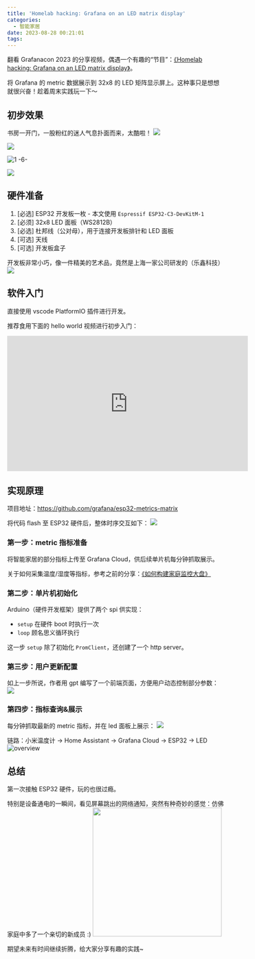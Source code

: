 ```yaml
---
title: 'Homelab hacking: Grafana on an LED matrix display'
categories:
  - 智能家居
date: 2023-08-28 00:21:01
tags:
---
```



翻看 Grafanacon 2023 的分享视频，偶遇一个有趣的“节目”：[《Homelab hacking: Grafana on an LED matrix display》](https://grafana.com/about/events/grafanacon/2023/session/time-series-visualization-on-led-display/?src=ggl-s&mdm=cpc&cnt=99878325494&camp=b-grafana-exac-amer&trm=grafana&plcmt=learn-nav)。

将 Grafana 的 metric 数据展示到 32x8 的 LED 矩阵显示屏上。这种事只是想想就很兴奋！趁着周末实践玩一下～

<!--more-->

## 初步效果
书房一开门，一股粉红的迷人气息扑面而来，太酷啦！
![](../images/blog/2021-09-04-jvm-note/1%20-4-.png)

![](../images/blog/2021-09-04-jvm-note/1%20-5-.png)

![1 -6-](../images/blog/2021-09-04-jvm-note/1%20-6-.png)

![](../images/blog/2021-09-04-jvm-note/16931395653162.jpg)

## 硬件准备
1. [必选] ESP32 开发板一枚 - 本文使用 `Espressif ESP32-C3-DevKitM-1`
2. [必须] 32x8 LED 面板（WS2812B）
3. [必选] 杜邦线（公对母），用于连接开发板排针和 LED 面板
4. [可选] 天线
5. [可选] 开发板盒子

开发板非常小巧，像一件精美的艺术品，竟然是上海一家公司研发的（乐鑫科技）
![](../images/blog/2021-09-04-jvm-note/16931528039899.jpg)

## 软件入门
直接使用 vscode PlatformIO 插件进行开发。

推荐食用下面的 hello world 视频进行初步入门：
<iframe width="560" height="315" src="https://www.youtube.com/embed/tc3Qnf79Ny8?si=WpN7iNJA51FAhTjm" title="YouTube video player" frameborder="0" allow="accelerometer; autoplay; clipboard-write; encrypted-media; gyroscope; picture-in-picture; web-share" allowfullscreen></iframe>

## 实现原理
项目地址：https://github.com/grafana/esp32-metrics-matrix 

将代码 flash 至 ESP32 硬件后，整体时序交互如下：
![](../images/blog/2021-09-04-jvm-note/16931507619271.jpg)

### 第一步：metric 指标准备
将智能家居的部分指标上传至 Grafana Cloud，供后续单片机每分钟抓取展示。

关于如何采集温度/湿度等指标，参考之前的分享：[《如何构建家庭监控大盘》](/blog/20220327/smart-home-dashboard/)

### 第二步：单片机初始化
Arduino（硬件开发框架）提供了两个 spi 供实现：
- `setup` 在硬件 boot 时执行一次
- `loop` 顾名思义循环执行 

这一步 `setup` 除了初始化 `PromClient`，还创建了一个 http server。

### 第三步：用户更新配置
如上一步所说，作者用 gpt 编写了一个前端页面，方便用户动态控制部分参数：
![](../images/blog/2021-09-04-jvm-note/16931506456594.jpg)

### 第四步：指标查询&展示
每分钟抓取最新的 metric 指标，并在 led 面板上展示：
![](../images/blog/2021-09-04-jvm-note/16931521726946.jpg)

链路：小米温度计 -> Home Assistant -> Grafana Cloud -> ESP32 -> LED
![overview](../images/blog/2021-09-04-jvm-note/overview.jpg)

## 总结
第一次接触 ESP32 硬件，玩的也很过瘾。

特别是设备通电的一瞬间，看见屏幕跳出的网络通知，突然有种奇妙的感觉：仿佛家庭中多了一个亲切的新成员 :)
<image src="/images/blog/2021-09-04-jvm-note/16931514491369.jpg" width="300">

期望未来有时间继续折腾，给大家分享有趣的实践~